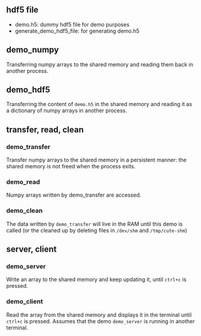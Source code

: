 
## hdf5 file

- demo.h5: dummy hdf5 file for demo purposes
- generate_demo_hdf5_file: for generating demo.h5


## demo_numpy

Transferring numpy arrays to the shared memory and reading them
back in another process.

## demo_hdf5

Transferring the content of `demo.h5` in the shared memory and
reading it as a dictionary of numpy arrays in another process.

## transfer, read, clean

### demo_transfer

Transfer numpy arrays to the shared memory in a persistent manner:
the shared memory is not freed when the process exits.

### demo_read

Numpy arrays written by demo_transfer are accessed.

### demo_clean

The data written by `demo_transfer` will live in the RAM until
this demo is called (or the cleaned up by deleting files
in `/dev/shm` and `/tmp/cute-shm`)

## server, client

### demo_server

Write an array to the shared memory and keep updating it, until `ctrl+c` is pressed.

### demo_client

Read the array from the shared memory and displays it in the terminal until `ctrl+c` is pressed.
Assumes that the demo `demo_server` is running in another terminal.